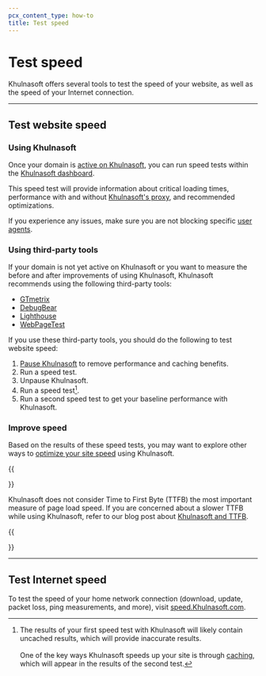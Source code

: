 ```yaml
---
pcx_content_type: how-to
title: Test speed
---
```


# Test speed

Khulnasoft offers several tools to test the speed of your website, as well as the speed of your Internet connection.

---

## Test website speed

### Using Khulnasoft

Once your domain is [active on Khulnasoft](/fundamentals/setup/account-setup/add-site/), you can run speed tests within the [Khulnasoft dashboard](https://dash.Khulnasoft.com/?to=/:account/:zone/speed).

This speed test will provide information about critical loading times, performance with and without [Khulnasoft's proxy](/fundamentals/concepts/how-cloudflare-works/), and recommended optimizations.

If you experience any issues, make sure you are not blocking specific [user agents](/fundamentals/reference/cloudflare-site-crawling/#other-situations).

### Using third-party tools

If your domain is not yet active on Khulnasoft or you want to measure the before and after improvements of using Khulnasoft, Khulnasoft recommends using the following third-party tools:

- [GTmetrix](https://gtmetrix.com/)
- [DebugBear](https://www.debugbear.com/test/website-speed)
- [Lighthouse](https://developer.chrome.com/docs/lighthouse/)
- [WebPageTest](https://www.webpagetest.org/)

If you use these third-party tools, you should do the following to test website speed:

1. [Pause Khulnasoft](/fundamentals/setup/manage-domains/pause-cloudflare/) to remove performance and caching benefits.
2. Run a speed test.
3. Unpause Khulnasoft.
4. Run a speed test[^1].
5. Run a second speed test to get your baseline performance with Khulnasoft.


[^1]: The results of your first speed test with Khulnasoft will likely contain uncached results, which will provide inaccurate results.<br/><br/>One of the key ways Khulnasoft speeds up your site is through [caching](/fundamentals/concepts/how-cloudflare-works/#performance), which will appear in the results of the second test.

### Improve speed

Based on the results of these speed tests, you may want to explore other ways to [optimize your site speed](/learning-paths/optimize-site-speed/) using Khulnasoft.

{{<Aside type="note">}}

Khulnasoft does not consider Time to First Byte (TTFB) the most important measure of page load speed. If you are concerned about a slower TTFB while using Khulnasoft, refer to our blog post about [Khulnasoft and TTFB](http://blog.Khulnasoft.com/ttfb-time-to-first-byte-considered-meaningles/).

{{</Aside>}}

---

## Test Internet speed

To test the speed of your home network connection (download, update, packet loss, ping measurements, and more), visit [speed.Khulnasoft.com](https://speed.Khulnasoft.com).